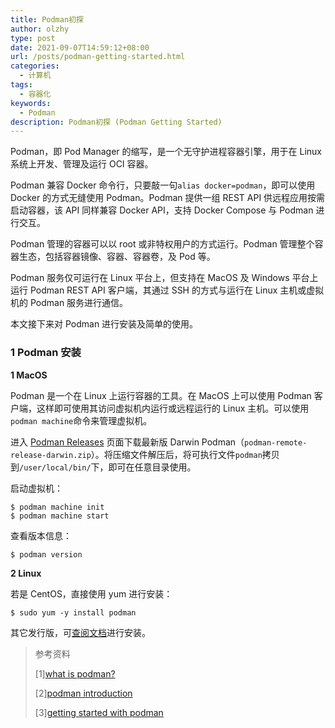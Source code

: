 ```yaml
---
title: Podman初探
author: olzhy
type: post
date: 2021-09-07T14:59:12+08:00
url: /posts/podman-getting-started.html
categories:
  - 计算机
tags:
  - 容器化
keywords:
  - Podman
description: Podman初探 (Podman Getting Started)
---
```


Podman，即 Pod Manager 的缩写，是一个无守护进程容器引擎，用于在 Linux 系统上开发、管理及运行 OCI 容器。

Podman 兼容 Docker 命令行，只要敲一句`alias docker=podman`，即可以使用 Docker 的方式无缝使用 Podman。Podman 提供一组 REST API 供远程应用按需启动容器，该 API 同样兼容 Docker API，支持 Docker Compose 与 Podman 进行交互。

Podman 管理的容器可以以 root 或非特权用户的方式运行。Podman 管理整个容器生态，包括容器镜像、容器、容器卷，及 Pod 等。

Podman 服务仅可运行在 Linux 平台上，但支持在 MacOS 及 Windows 平台上运行 Podman REST API 客户端，其通过 SSH 的方式与运行在 Linux 主机或虚拟机的 Podman 服务进行通信。

本文接下来对 Podman 进行安装及简单的使用。

### 1 Podman 安装

**1 MacOS**

Podman 是一个在 Linux 上运行容器的工具。在 MacOS 上可以使用 Podman 客户端，这样即可使用其访问虚拟机内运行或远程运行的 Linux 主机。可以使用`podman machine`命令来管理虚拟机。

进入 [Podman Releases](https://github.com/containers/podman/releases) 页面下载最新版 Darwin Podman（`podman-remote-release-darwin.zip`）。将压缩文件解压后，将可执行文件`podman`拷贝到`/user/local/bin/`下，即可在任意目录使用。

启动虚拟机：

```shell
$ podman machine init
$ podman machine start
```

查看版本信息：

```shell
$ podman version
```

**2 Linux**

若是 CentOS，直接使用 yum 进行安装：

```shell
$ sudo yum -y install podman
```

其它发行版，可[查阅文档](https://podman.io/getting-started/installation)进行安装。

> 参考资料
>
> [1][what is podman?](https://docs.podman.io/en/latest/index.html)
>
> [2][podman introduction](https://docs.podman.io/en/latest/Introduction.html)
>
> [3][getting started with podman](https://podman.io/getting-started/)
